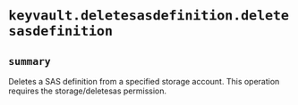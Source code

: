 # `keyvault.deletesasdefinition.deletesasdefinition`

## `summary`
Deletes a SAS definition from a specified storage account. This operation requires the storage/deletesas permission.


